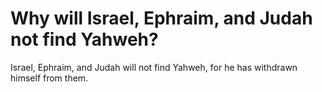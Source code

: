# Why will Israel, Ephraim, and Judah not find Yahweh?

Israel, Ephraim, and Judah will not find Yahweh, for he has withdrawn himself from them.

